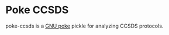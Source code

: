 # Poke CCSDS
poke-ccsds is a [GNU poke](https://www.jemarch.net/poke) pickle for analyzing CCSDS protocols.
